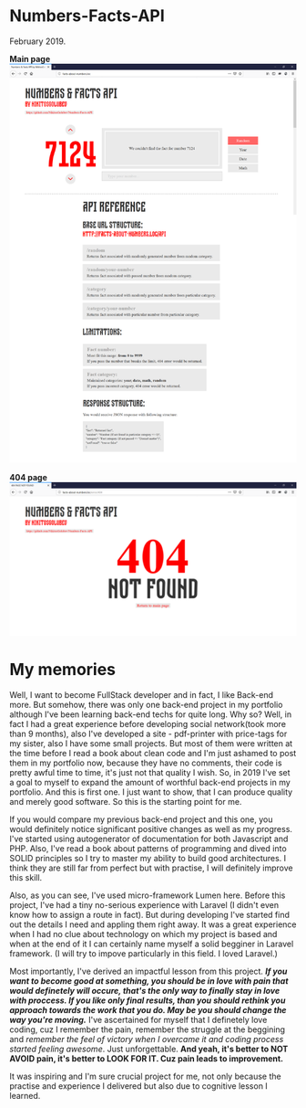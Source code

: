 # Numbers-Facts-API
February 2019.

**Main page**
![main page](https://raw.githubusercontent.com/NikitosGolubev/images/master/facts-and-numbers.png)

**404 page**
![404 page](https://raw.githubusercontent.com/NikitosGolubev/images/master/404.png)

# My memories

Well, I want to become FullStack developer and in fact, I like Back-end more. But somehow, there was only one back-end project in my portfolio although I've been learning back-end techs for quite long. Why so? Well, in fact I had a great experience before developing social network(took more than 9 months), also I've developed a site - pdf-printer with price-tags for my sister, also I have some small projects. But most of them were written at the time before I read a book about clean code and I'm just ashamed to post them in my portfolio now, because they have no comments, their code is pretty awful time to time, it's just not that quality I wish. So, in 2019 I've set a goal to myself to expand the amount of worthful back-end projects in my portfolio. And this is first one. I just want to show, that I can produce quality and merely good software. So this is the starting point for me.

If you would compare my previous back-end project and this one, you would definitely notice significant positive changes as well as my progress. I've started using autogenerator of documentation for both Javascript and PHP. Also, I've read a book about patterns of programming and dived into SOLID principles so I try to master my ability to build good architectures. I think they are still far from perfect but with practise, I will definitely improve this skill.

Also, as you can see, I've used micro-framework Lumen here. Before this project, I've had a tiny no-serious experience with Laravel (I didn't even know how to assign a route in fact). But during developing I've started find out the details I need and appling them right away. It was a great experience when I had no clue about technology on which my project is based and when at the end of it I can certainly name myself a solid begginer in Laravel framework. (I will try to impove particularly in this field. I loved Laravel.)

Most importantly, I've derived an impactful lesson from this project. ***If you want to become good at something, you should be in love with pain that would definetely will occure, that's the only way to finally stay in love with proccess. If you like only final results, than you should rethink you approach towards the work that you do. May be you should change the way you're moving.*** I've ascertained for myself that I definetely love coding, cuz I remember the pain, remember the struggle at the beggining and *remember the feel of victory when I overcame it and coding process started feeling awesome*. Just unforgettable. **And yeah, it's better to NOT AVOID pain, it's better to LOOK FOR IT. Cuz pain leads to improvement.**

It was inspiring and I'm sure crucial project for me, not only because the practise and experience I delivered but also due to cognitive lesson I learned.

